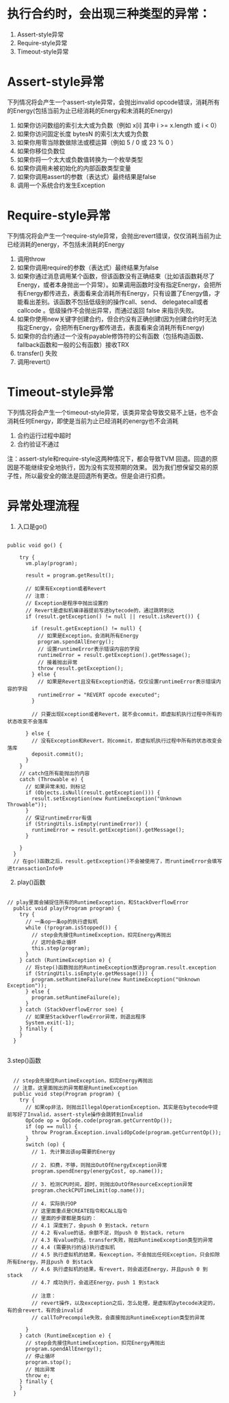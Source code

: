 # 执行合约时，会出现三种类型的异常：
1. Assert-style异常
2. Require-style异常
3. Timeout-style异常

# Assert-style异常
下列情况将会产生一个assert-style异常，会抛出invalid opcode错误，消耗所有的Energy(包括当前为止已经消耗的Energy和未消耗的Energy)
1. 如果你访问数组的索引太大或为负数（例如 x[i] 其中 i >= x.length 或 i < 0）
2. 如果你访问固定长度 bytesN 的索引太大或为负数
3. 如果你用零当除数做除法或模运算（例如 5 / 0 或 23 % 0 ）
4. 如果你移位负数位
5. 如果你将一个太大或负数值转换为一个枚举类型
6. 如果你调用未被初始化的内部函数类型变量
7. 如果你调用assert的参数（表达式）最终结果是false
8. 调用一个系统合约发生Exception

# Require-style异常
下列情况将会产生一个require-style异常，会抛出revert错误，仅仅消耗当前为止已经消耗的energy，不包括未消耗的Energy
1. 调用throw
2. 如果你调用require的参数（表达式）最终结果为false
3. 如果你通过消息调用某个函数，但该函数没有正确结束（比如该函数耗尽了 Energy，或者本身抛出一个异常）。如果调用函数时没有指定Energy，会把所有Energy都传进去，表面看来会消耗所有Energy，只有设置了Energy值，才能看出差别。该函数不包括低级别的操作call、send、 delegatecall或者callcode 。低级操作不会抛出异常，而通过返回 false 来指示失败。
4. 如果你使用new关键字创建合约，但合约没有正确创建(因为创建合约时无法指定Energy，会把所有Energy都传进去，表面看来会消耗所有Energy)
5. 如果你的合约通过一个没有payable修饰符的公有函数（包括构造函数、fallback函数和一般的公有函数）接收TRX
6. transfer() 失败
7. 调用revert()

# Timeout-style异常
下列情况将会产生一个timeout-style异常，该类异常会导致交易不上链，也不会消耗任何Energy，即使是当前为止已经消耗的energy也不会消耗
1. 合约运行过程中超时
2. 合约验证不通过

注：assert-style和require-style这两种情况下，都会导致TVM 回退。回退的原因是不能继续安全地执行，因为没有实现预期的效果。 因为我们想保留交易的原子性，所以最安全的做法是回退所有更改。但是会进行扣费。

# 异常处理流程
1. 入口是go()

<pre><code>
public void go() {

    try {
      vm.play(program);

      result = program.getResult();

      // 如果有Exception或者Revert
      // 注意：
      // Exception是程序中抛出设置的
      // Revert是虚拟机编译器提前写进bytecode的，通过跳转到达
      if (result.getException() != null || result.isRevert()) {

        if (result.getException() != null) {
          // 如果是Exception，会消耗所有Energy
          program.spendAllEnergy();
          // 设置runtimeError表示错误内容的字段
          runtimeError = result.getException().getMessage();
          // 接着抛出异常
          throw result.getException();
        } else {
          // 如果是Revert且没有Exception的话，仅仅设置runtimeError表示错误内容的字段
          runtimeError = "REVERT opcode executed";
        }

        // 只要出现Exception或者Revert，就不会commit，即虚拟机执行过程中所有的状态改变不会落库

      } else {
        // 没有Exception和Revert，则commit，即虚拟机执行过程中所有的状态改变会落库
        deposit.commit();
      }
    }
    // catch住所有能抛出的内容
    catch (Throwable e) {
      // 如果异常未知，则标记
      if (Objects.isNull(result.getException())) {
        result.setException(new RuntimeException("Unknown Throwable"));
      }
      // 保证runtimeError有值
      if (StringUtils.isEmpty(runtimeError)) {
        runtimeError = result.getException().getMessage();
      }

    }
  }
  // 在go()函数之后，result.getException()不会被使用了，而runtimeError会填写进transactionInfo中
</code></pre>

2. play()函数

<pre><code>
// play里面会捕捉住所有的RuntimeException，和StackOverflowError
  public void play(Program program) {
    try {
      // 一条op一条op的执行虚拟机
      while (!program.isStopped()) {
        // step会先接住RuntimeException，扣完Energy再抛出
        // 这时会停止循环
        this.step(program);
      }
    } catch (RuntimeException e) {
      // 将step()函数抛出的RuntimeException放进program.result.exception
      if (StringUtils.isEmpty(e.getMessage())) {
        program.setRuntimeFailure(new RuntimeException("Unknown Exception"));
      } else {
        program.setRuntimeFailure(e);
      }
    } catch (StackOverflowError soe) {
      // 如果是StackOverflowError异常，则退出程序
      System.exit(-1);
    } finally {
    }
  }
  </code></pre>
  
  
  3.step()函数
  
  <pre><code>
  // step会先接住RuntimeException，扣完Energy再抛出
  // 注意，这里面抛出的异常都是RuntimeException
  public void step(Program program) {
    try {
      // 如果op非法，则抛出IllegalOperationException，其实是在bytecode中提前写好了Invalid，assert-style操作会跳转到Invalid
      OpCode op = OpCode.code(program.getCurrentOp());
      if (op == null) {
        throw Program.Exception.invalidOpCode(program.getCurrentOp());
      }
      switch (op) {
        // 1. 先计算出该op需要的Energy

        // 2. 扣费，不够，则抛出OutOfEnergyException异常
        program.spendEnergy(energyCost, op.name());

        // 3. 检测CPU时间，超时，则抛出OutOfResourceException异常
        program.checkCPUTimeLimit(op.name());

        // 4. 实际执行OP
        // 这里面重点是CREATE指令和CALL指令
        // 里面的步骤都是类似的：
        // 4.1 深度到了，会push 0 到stack，return
        // 4.2 有value的话，余额不足，则push 0 到stack，return
        // 4.3 有value的话，transfer失败，抛出RuntimeException类型的异常
        // 4.4 (需要执行的话)执行虚拟机
        // 4.5 执行虚拟机的结果，有exception，不会抛出任何Exception，只会扣除所有Energy，并且push 0 到stack
        // 4.6 执行虚拟机的结果，有revert，则会返还Energy，并且push 0 到stack
        // 4.7 成功执行，会返还Energy，push 1 到stack

        // 注意：
        // revert操作，以及exception之后，怎么处理，是虚拟机bytecode决定的，有的会revert，有的会invalid
        // callToPrecompile失败，会直接抛出RuntimeException类型的异常

      }
    } catch (RuntimeException e) {
      // step会先接住RuntimeException，扣完Energy再抛出
      program.spendAllEnergy();
      // 停止循环
      program.stop();
      // 抛出异常
      throw e;
    } finally {
    }
  }
  </code></pre>
